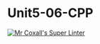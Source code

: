 # Unit5-06-CPP
[![Mr Coxall's Super Linter](https://github.com/ICS3U-Programming-Kent-Gatera/Unit4-01-CPP/workflows/Mr%20Coxall's%20Super%20Linter/badge.svg)](https://github.com/ICS3U-Programming-Kent-Gatera/Unit4-01-CPP/actions/)
